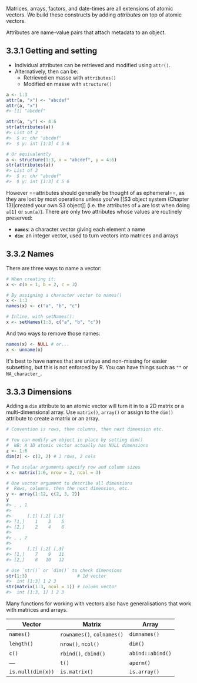 Matrices, arrays, factors, and date-times are all extensions of atomic vectors. We build these constructs by adding *attributes* on top of atomic vectors.

Attributes are name-value pairs that attach metadata to an object.
## 3.3.1 Getting and setting

- Individual attributes can be retrieved and modified using `attr()`.
- Alternatively, then can be:
    - Retrieved en masse with `attributes()`
    - Modified en masse with `structure()`

```r
a <- 1:3
attr(a, "x") <- "abcdef"
attr(a, "x")
#> [1] "abcdef"

attr(a, "y") <- 4:6
str(attributes(a))
#> List of 2
#>  $ x: chr "abcdef"
#>  $ y: int [1:3] 4 5 6

# Or equivalently
a <- structure(1:3, x = "abcdef", y = 4:6)
str(attributes(a))
#> List of 2
#>  $ x: chr "abcdef"
#>  $ y: int [1:3] 4 5 6
```

However ==attributes should generally be thought of as ephemeral==, as they are lost by most operations unless you've [[S3 object system (Chapter 13)|created your own S3 object]] (i.e. the attributes of `a` are lost when doing `a[1]` or `sum(a)`). There are only two attributes whose values are routinely preserved:

- **`names`**: a character vector giving each element a name
- **`dim`**: an integer vector, used to turn vectors into matrices and arrays
## 3.3.2 Names

There are three ways to name a vector:

```r
# When creating it: 
x <- c(a = 1, b = 2, c = 3)

# By assigning a character vector to names()
x <- 1:3
names(x) <- c("a", "b", "c")

# Inline, with setNames():
x <- setNames(1:3, c("a", "b", "c"))
```

And two ways to remove those names:

```r
names(x) <- NULL # or...
x <- unname(x)
```

It's best to have names that are unique and non-missing for easier subsetting, but this is not enforced by R. You can have things such as `""` or `NA_character_`.
## 3.3.3 Dimensions

Adding a `dim` attribute to an atomic vector will turn it in to a 2D matrix or a multi-dimensional array. Use `matrix()`, `array()` or assign to the `dim()` attribute to create a matrix or an array.

```r
# Convention is rows, then columns, then next dimension etc.

# You can modify an object in place by setting dim()
#  NB: A 1D atomic vector actually has NULL dimensions
z <- 1:6
dim(z) <- c(3, 2) # 3 rows, 2 cols

# Two scalar arguments specify row and column sizes
x <- matrix(1:6, nrow = 2, ncol = 3)

# One vector argument to describe all dimensions
#  Rows, columns, then the next dimension, etc.
y <- array(1:12, c(2, 3, 2))
y
#> , , 1
#> 
#>      [,1] [,2] [,3]
#> [1,]    1    3    5
#> [2,]    2    4    6
#> 
#> , , 2
#> 
#>      [,1] [,2] [,3]
#> [1,]    7    9   11
#> [2,]    8   10   12

# Use `str()` or `dim()` to check dimensions
str(1:3)                   # 1d vector
#>  int [1:3] 1 2 3
str(matrix(1:3, ncol = 1)) # column vector
#>  int [1:3, 1] 1 2 3
```

Many functions for working with vectors also have generalisations that work with matrices and arrays.

| Vector                                                | Matrix                                                                                                                     | Array                                                |
| ----------------------------------------------------- | -------------------------------------------------------------------------------------------------------------------------- | ---------------------------------------------------- |
| `names()` | `rownames()`, `colnames()` | `dimnames()`  
| `length()` | `nrow()`, `ncol()` | `dim()` |
| `c()` | `rbind()`, `cbind()` | `abind::abind()` |
| — | `t()` | `aperm()` |
| `is.null(dim(x))` | `is.matrix()`| `is.array()` |

